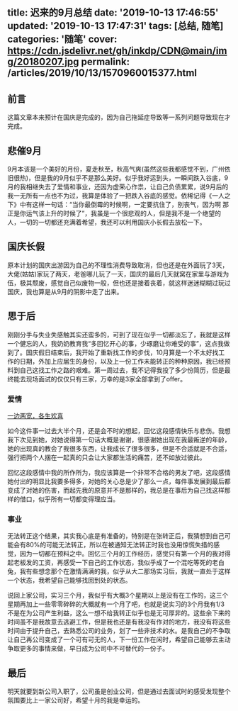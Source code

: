 title: 迟来的9月总结
date: '2019-10-13 17:46:55'
updated: '2019-10-13 17:47:31'
tags: [总结, 随笔]
categories: '随笔'
cover: https://cdn.jsdelivr.net/gh/inkdp/CDN@main/img/20180207.jpg
permalink: /articles/2019/10/13/1570960015377.html
---
## 前言

这篇文章本来预计在国庆是完成的，因为自己拖延症导致等一系列问题导致现在才完成。

## 悲催9月
9月本该是一个美好的月份，夏走秋至，秋高气爽(虽然这些我都感觉不到，广州依旧很热)，但是我的9月似乎不是那么美好。似乎我好运到头，一瞬间跌入谷底，9月的我相继失去了爱情和事业，还因为虚荣心作祟，让自己负债累累，说9月后的我一无所有一点也不为过，我算是体验了一把跌入谷底的感觉。依稀记得《一人之下》中有这样一句话：“当你最倒霉的时候啊，一定要抗住了，别丧气，因为啊 那正是你运气该上升的时候了”，我虽是一个很悲观的人，但是我不是一个绝望的人，一切的一切都还充满着希望，我还可以利用国庆小长假去放松一下。

## 国庆长假
原本计划的国庆出游因为自己的不理性消费导致取消，但也还是在外面玩了3天，大佬(姑姑)家玩了两天，老爸哪儿玩了一天，国庆的最后几天就窝在家里与游戏为伍，极其颓废，感觉自己似废物一般，但也还是接着丧着，就这样迷迷糊糊过玩过国庆，我也算是从9月的阴影中走了出来。

## 思于后

刚刚分手与失业失感触其实还蛮多的，可到了现在似乎一切都淡忘了，我就是这样一个健忘的人，我奶奶教育我“多回忆开心的事，少琢磨让你难受的事”，这点我做到了。国庆假日结束后，我开始了重新找工作的步伐，10月算是一个不太好找工作的日期，外加上应届生的身份，以及上一份工作未能转正的种种原因，我已经预料到自己这找工作之路的艰难。第一周过去，我不记得我投了多少份简历，但是最终能去现场面试的仅仅只有三家，万幸的是3家全部拿到了offer。

### 爱情

[一边两宽，各生欢喜](https://www.jinjianh.com/articles/2019/09/21/1569077915744.html)

如今这件事一过去大半个月，还是会不时的想起，回忆这段感情快乐与悲伤。我想我下次见到她，对她说得第一句话大概是谢谢，很感谢她出现在我最叛逆的年龄，她的出现真的教会了我很多东西，让我成长了很多很多，但是不合适就是不合适，强行把两个人捆在一起真的只会让大家都生活的痛苦，还不如放过彼此。

回忆这段感情中我的所作所为，我应该算是一个非常不合格的男友了吧，这段感情她付出的明显比我要多得多，对她的关心总是少了那么一点，每件事发展到最后都变成了对她的伤害，而起先我的原意并不是那样的，我总是在事后为自己找这样那样的借口，似乎所有一切都变得理应当。

### 事业

无法转正这个结果，其实我心底是有准备的，特别是在张转正后，我猜想到自己可能会有80%的可能无法转正，所以在被通知无法转正时我也没用惊慌失措的感觉，因为一切都在预料之中。回忆三个月的工作经历，感觉只有第一个月的我对得起老板发的工资，再感受一下自己的工作状态，我似乎成了一个混吃等死的老白兔，我有些想念那个在激情满满的我，似乎从大二那场实习后，我就一直处于这样一个状态，我希望自己能够找回到处的状态。

说回上家公司，实习三个月，我似乎有大概3个星期以上是没有在工作的，这三个星期再加上一些零零碎碎的大概就有一个月了吧，也就是说实习的3个月我有1/3不是在为公司产生利益，这么一想不给我转正似乎也是无可厚非的。这些余下来的时间虽不是我故意去逃避工作，但是我也还是有我没有作对的地方，我没有将这些时间由于提升自己，去熟悉公司的业务，划了一些非技术的水。是我自己的不争取让自己再公司变成了一个可有可无的人，下一份工作在闲时，希望自己能够去主动争取更多的事情来做，早日成为公司中不可替代的一份子。

## 最后

明天就要到新公司入职了，公司虽是创业公司，但是通过去面试时的感受发现整个氛围要比上一家公司好，希望十月的我是幸运的。
